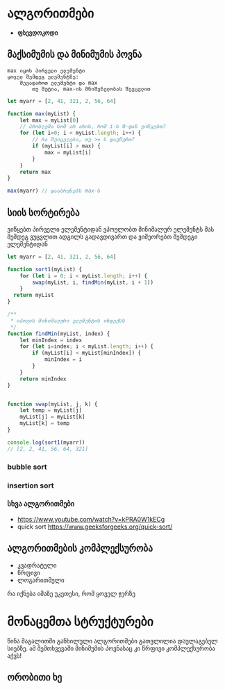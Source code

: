 

# ალგორითმები
- **ფსევდოკოდი**

<!-- https://onecompiler.com/javascript/3xnkqbju6 -->

## მაქსიმუმის და მინიმუმის პოვნა
```
max იყოს პირველი ელემენტი
ყოველ შემდეგ ელემენტზე:
	შევადაროთ ელემენტი და max
		თუ მეტია, max-ის მნიშვნელობას შევცვლით
```

```js
let myarr = [2, 41, 321, 2, 56, 64]

function max(myList) {
	let max = myList[0]
	// პრობლემა ხომ არ არის, რომ i-ს 0-დან ვიწყებთ?
	for (let i=0; i < myList.length; i++) {
		// რა შეიცვლება, თუ >= ს დავწერთ?
		if (myList[i] > max) {
			max = myList[i]
		}
	}
	return max
}

max(myarr) // დააბრუნებს max-ს
```


## სიის სორტირება
ვიწყებთ პირველი ელემენტიდან
	ვპოულობთ მინიმალურ ელემენტს მას შემდეგ
	ვუცვლით ადგილს
	გადავდივართ და ვიმეორებთ შემდეგი ელემენტიდან


```js
let myarr = [2, 41, 321, 2, 56, 64]

function sort1(myList) {
	for (let i = 0; i < myList.length; i++) {
		swap(myList, i, findMin(myList, i + 1))
	}
  return myList
}

/**
 * იპოვის მინიმალური ელემენტის ინდექსს
 */
function findMin(myList, index) {
	let minIndex = index
	for (let i=index; i < myList.length; i++) {
		if (myList[i] < myList[minIndex]) {
			minIndex = i
		}
	}
	return minIndex
}


function swap(myList, j, k) {
	let temp = myList[j]
	myList[j] = myList[k]
	myList[k] = temp
}

console.log(sort1(myarr))
// [2, 2, 41, 56, 64, 321]
```




### bubble sort

<!-- https://www.happycoders.eu/algorithms/bubble-sort/ -->

### insertion sort





<!-- ერთნაირი კომპლექსურობა -->

### სხვა ალგორითმები
- https://www.youtube.com/watch?v=kPRA0W1kECg
- quick sort https://www.geeksforgeeks.org/quick-sort/

## ალგორითმების კომპლექსურობა
- კვადრატული
- წრფივი
- ლოგარითმული


რა იქნება იმაზე უკეთესი, რომ ყოველ ჯერზე 


# მონაცემთა სტრუქტურები
წინა მაგალითში განხილული ალგორითმები გათვლილია დაულაგებელ სიებზე.
ამ შემთხვევაში მინიმუმის პოვნასაც კი წრფივი კომპლექსურობა აქვს!

## ორობითი ხე

<!-- 
<https://viterbi-web.usc.edu/~adamchik/15-121/lectures/Trees/pix/pix03.bmp>

 -->


